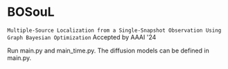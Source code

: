 # BOSouL

`Multiple-Source Localization from a Single-Snapshot Observation Using Graph Bayesian Optimization`
Accepted by AAAI '24

Run main.py and main_time.py. The diffusion models can be defined in main.py.
